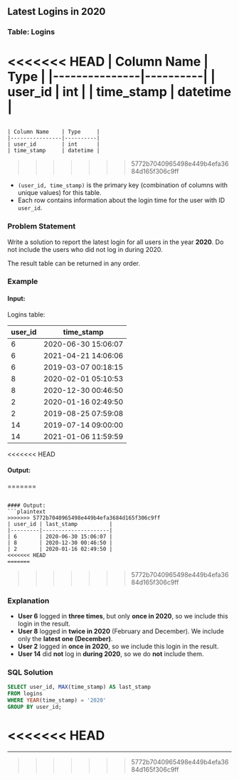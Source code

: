 ## Latest Logins in 2020

### Table: Logins

<<<<<<< HEAD
| Column Name    | Type     |
|---------------|----------|
| user_id       | int      |
| time_stamp    | datetime |
=======
```plaintext

| Column Name    | Type     |
|----------------|----------|
| user_id        | int      |
| time_stamp     | datetime |

```
>>>>>>> 5772b7040965498e449b4efa3684d165f306c9ff

- `(user_id, time_stamp)` is the primary key (combination of columns with unique values) for this table.
- Each row contains information about the login time for the user with ID `user_id`.

### Problem Statement
Write a solution to report the latest login for all users in the year **2020**. Do not include the users who did not log in during 2020.

The result table can be returned in any order.

### Example
#### Input:
Logins table:

| user_id | time_stamp          |
|---------|---------------------|
| 6       | 2020-06-30 15:06:07 |
| 6       | 2021-04-21 14:06:06 |
| 6       | 2019-03-07 00:18:15 |
| 8       | 2020-02-01 05:10:53 |
| 8       | 2020-12-30 00:46:50 |
| 2       | 2020-01-16 02:49:50 |
| 2       | 2019-08-25 07:59:08 |
| 14      | 2019-07-14 09:00:00 |
| 14      | 2021-01-06 11:59:59 |
<<<<<<< HEAD

#### Output:

=======
```

#### Output:
```plaintext
>>>>>>> 5772b7040965498e449b4efa3684d165f306c9ff
| user_id | last_stamp          |
|---------|---------------------|
| 6       | 2020-06-30 15:06:07 |
| 8       | 2020-12-30 00:46:50 |
| 2       | 2020-01-16 02:49:50 |
<<<<<<< HEAD
=======
```
>>>>>>> 5772b7040965498e449b4efa3684d165f306c9ff

### Explanation
- **User 6** logged in **three times**, but only **once in 2020**, so we include this login in the result.
- **User 8** logged in **twice in 2020** (February and December). We include only the **latest one (December)**.
- **User 2** logged in **once in 2020**, so we include this login in the result.
- **User 14** did **not** log in **during 2020**, so we do **not** include them.

### SQL Solution
```sql
SELECT user_id, MAX(time_stamp) AS last_stamp 
FROM logins 
WHERE YEAR(time_stamp) = '2020' 
GROUP BY user_id;
```
<<<<<<< HEAD
=======

---
>>>>>>> 5772b7040965498e449b4efa3684d165f306c9ff
